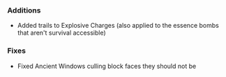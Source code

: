 ### Additions
- Added trails to Explosive Charges (also applied to the essence bombs that aren't survival accessible)

### Fixes
- Fixed Ancient Windows culling block faces they should not be